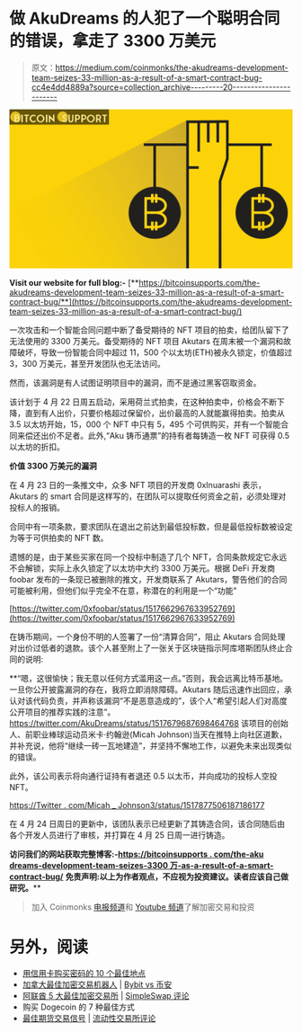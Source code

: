 # 做 AkuDreams 的人犯了一个聪明合同的错误，拿走了 3300 万美元

> 原文：<https://medium.com/coinmonks/the-akudreams-development-team-seizes-33-million-as-a-result-of-a-smart-contract-bug-cc4e4dd4889a?source=collection_archive---------20----------------------->

![](img/57bda7271adea6c5348120b938f41052.png)

**Visit our website for full blog:-** [**https://bitcoinsupports.com/the-akudreams-development-team-seizes-33-million-as-a-result-of-a-smart-contract-bug/**](https://bitcoinsupports.com/the-akudreams-development-team-seizes-33-million-as-a-result-of-a-smart-contract-bug/)

一次攻击和一个智能合同问题中断了备受期待的 NFT 项目的拍卖，给团队留下了无法使用的 3300 万美元。备受期待的 NFT 项目 Akutars 在周末被一个漏洞和故障破坏，导致一份智能合同中超过 11，500 个以太坊(ETH)被永久锁定，价值超过 3，300 万美元，甚至开发团队也无法访问。

然而，该漏洞是有人试图证明项目中的漏洞，而不是通过黑客窃取资金。

该计划于 4 月 22 日周五启动，采用荷兰式拍卖，在这种拍卖中，价格会不断下降，直到有人出价，只要价格超过保留价，出价最高的人就能赢得拍卖。拍卖从 3.5 以太坊开始，15，000 个 NFT 中只有 5，495 个可供购买，并有一个智能合同来偿还出价不足者。此外,“Aku 铸币通票”的持有者每铸造一枚 NFT 可获得 0.5 以太坊的折扣。

**价值 3300 万美元的漏洞**

在 4 月 23 日的一条推文中，众多 NFT 项目的开发商 0xInuarashi 表示，Akutars 的 smart 合同是这样写的，在团队可以提取任何资金之前，必须处理对投标人的报销。

合同中有一项条款，要求团队在退出之前达到最低投标数，但是最低投标数被设定为等于可供拍卖的 NFT 数。

遗憾的是，由于某些买家在同一个投标中制造了几个 NFT，合同条款规定它永远不会解锁，实际上永久锁定了以太坊中大约 3300 万美元。根据 DeFi 开发商 foobar 发布的一条现已被删除的推文，开发商联系了 Akutars，警告他们的合同可能被利用，但他们似乎完全不在意，称潜在的利用是一个“功能”

[https://twitter.com/0xfoobar/status/1517662967633952769](https://twitter.com/0xfoobar/status/1517662967633952769)

在铸币期间，一个身份不明的人签署了一份“清算合同”，阻止 Akutars 合同处理对出价过低者的退款。该个人甚至附上了一张关于区块链指示阿库塔斯团队终止合同的说明:

**“嗯，这很愉快；我无意以任何方式滥用这一点。”否则，我会远离比特币基地。一旦你公开披露漏洞的存在，我将立即消除障碍。Akutars 随后迅速作出回应，承认对该代码负责，并声称该漏洞“不是恶意造成的”，该个人“希望引起人们对高度公开项目的推荐实践的注意”。https://twitter.com/AkuDreams/status/1517679687698464768
该项目的创始人、前职业棒球运动员米卡·约翰逊(Micah Johnson)当天在推特上向社区道歉，并补充说，他将“继续一砖一瓦地建造”，并坚持不懈地工作，以避免未来出现类似的错误。

此外，该公司表示将向通行证持有者退还 0.5 以太币，并向成功的投标人空投 NFT。

[https://Twitter . com/Micah _ Johnson3/status/1517877506187186177](https://twitter.com/Micah_Johnson3/status/1517877506187186177)

在 4 月 24 日周日的更新中，该团队表示已经更新了其铸造合同，该合同随后由各个开发人员进行了审核，并打算在 4 月 25 日周一进行铸造。

**访问我们的网站获取完整博客:-**[**https://bitcoinsupports . com/the-aku dreams-development-team-seizes-3300 万-as-a-result-of-a-smart-contract-bug/**](https://bitcoinsupports.com/the-akudreams-development-team-seizes-33-million-as-a-result-of-a-smart-contract-bug/)
**免责声明:以上为作者观点，不应视为投资建议。读者应该自己做研究。****

> 加入 Coinmonks [电报频道](https://t.me/coincodecap)和 [Youtube 频道](https://www.youtube.com/c/coinmonks/videos)了解加密交易和投资

# 另外，阅读

*   [用信用卡购买密码的 10 个最佳地点](https://coincodecap.com/buy-crypto-with-credit-card)
*   [加拿大最佳加密交易机器人](https://coincodecap.com/5-best-crypto-trading-bots-in-canada) | [Bybit vs 币安](https://coincodecap.com/bybit-binance-moonxbt)
*   [阿联酋 5 大最佳加密交易所](https://coincodecap.com/best-crypto-exchanges-in-uae) | [SimpleSwap 评论](https://coincodecap.com/simpleswap-review)
*   购买 Dogecoin 的 7 种最佳方式
*   [最佳期货交易信号](https://coincodecap.com/futures-trading-signals) | [流动性交易所评论](https://coincodecap.com/liquid-exchange-review)